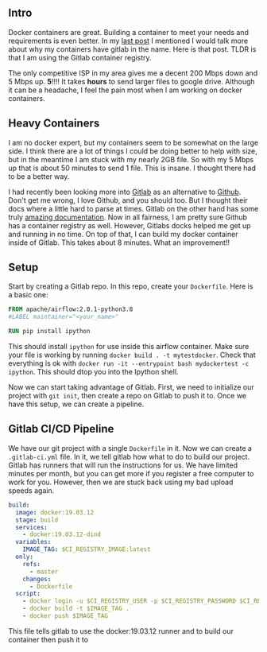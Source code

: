 <!--
.. title: Docker & Gitlab
.. slug: docker-gitlab
.. date: 2021-04-01 21:25:52 UTC-07:00
.. tags: Docker, Gitlab
.. category: CICD
.. link: 
.. description: Gitlab superpowers Docker Build Times
.. type: text
-->

## Intro

Docker containers are great. Building a container to meet your needs and requirements is even better. In my [last post](link://) I mentioned I would talk more about why my containers have gitlab in the name. Here is that post. TLDR is that I am using the Gitlab container registry. 

The only competitive ISP in my area gives me a decent 200 Mbps down and 5 Mbps up. **5**!!!! It takes __hours__ to send larger files to google drive. Although it can be a headache, I feel the pain most when I am working on docker containers.

## Heavy Containers

I am no docker expert, but my containers seem to be somewhat on the large side. I think there are a lot of things I could be doing better to help with size, but in the meantime I am stuck with my nearly 2GB file. So with my 5 Mbps up that is about 50 minutes to send 1 file. This is insane. I thought there had to be a better way.

I had recently been looking more into [Gitlab](https://gitlab.com/) as an alternative to [Github](https://github.com/). Don't get me wrong, I love Github, and you should too. But I thought their docs where a little hard to parse at times. Gitlab on the other hand has some truly [amazing documentation](https://docs.gitlab.com/). Now in all fairness, I am pretty sure Github has a container registry as well. However, Gitlabs docks helped me get up and running in no time. On top of that, I can build my docker container inside of Gitlab. This takes about 8 minutes. What an improvement!!

## Setup

Start by creating a Gitlab repo. In this repo, create your `Dockerfile`. Here is a basic one:

```Dockerfile
FROM apache/airflow:2.0.1-python3.8
#LABEL maintainer="<your_name>"

RUN pip install ipython
```

This should install `ipython` for use inside this airflow container. Make sure your file is working by running `docker build . -t mytestdocker`. Check that everything is ok with `docker run -it --entrypoint bash mydockertest -c ipython`. This should dtop you into the Ipython shell.

Now we can start taking advantage of Gitlab. First, we need to initialize our project with `git init`, then create a repo on Gitlab to push it to. Once we have this setup, we can create a pipeline.

## Gitlab CI/CD Pipeline

We have our git project with a single `Dockerfile` in it. Now we can create a `.gitlab-ci.yml` file. In it, we tell gitlab how what to do to build our project. Gitlab has runners that will run the instructions for us. We have limited minutes per month, but you can get more if you register a free computer to work for you. However, then we are stuck back using my bad upload speeds again.

```yaml
build:
  image: docker:19.03.12
  stage: build
  services:
    - docker:19.03.12-dind
  variables:
    IMAGE_TAG: $CI_REGISTRY_IMAGE:latest
  only:
    refs:
      - master
    changes:
      - Dockerfile
  script:
    - docker login -u $CI_REGISTRY_USER -p $CI_REGISTRY_PASSWORD $CI_REGISTRY
    - docker build -t $IMAGE_TAG .
    - docker push $IMAGE_TAG
```

This file tells gitlab to use the docker:19.03.12 runner and to build our container then push it to 